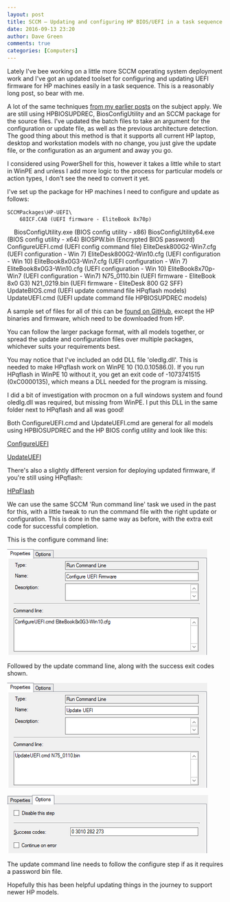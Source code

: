 ```yaml
---
layout: post
title: SCCM – Updating and configuring HP BIOS/UEFI in a task sequence - An update
date: 2016-09-13 23:20
author: Dave Green
comments: true
categories: [Computers]
---
```

Lately I've bee working on a little more SCCM operating system deployment work and I've got an updated toolset for configuring and updating UEFI firmware for HP machines easily in a task sequence. This is a reasonably long post, so bear with me.

A lot of the same techniques [from my earlier posts](http://tookitaway.co.uk/tag/hp-bios-configuration-utility/) on the subject apply. We are still using HPBIOSUPDREC, BiosConfigUtility and an SCCM package for the source files. I've updated the batch files to take an argument for the configuration or update file, as well as the previous architecture detection. The good thing about this method is that it supports all current HP laptop, desktop and workstation models with no change, you just give the update file, or the configuration as an argument and away you go.

I considered using PowerShell for this, however it takes a little while to start in WinPE and unless I add more logic to the process for particular models or action types, I don't see the need to convert it yet.

I've set up the package for HP machines I need to configure and update as follows:

    SCCMPackages\HP-UEFI\
        68ICF.CAB (UEFI firmware - EliteBook 8x70p)
        BiosConfigUtility.exe   (BIOS config utility - x86)
        BiosConfigUtility64.exe (BIOS config utility - x64)
        BIOSPW.bin              (Encrypted BIOS password)
        ConfigureUEFI.cmd (UEFI config command file)
        EliteDesk800G2-Win7.cfg (UEFI configuration - Win 7)
        EliteDesk800G2-Win10.cfg (UEFI configuration - Win 10)
        EliteBook8x0G3-Win7.cfg (UEFI configuration - Win 7)
        EliteBook8x0G3-Win10.cfg (UEFI configuration - Win 10)
        EliteBook8x70p-Win7 (UEFI configuration - Win7)
        N75_0110.bin (UEFI firmware - EliteBook 8x0 G3)
        N21_0219.bin (UEFI firmware - EliteDesk 800 G2 SFF)
        UpdateBIOS.cmd (UEFI update command file HPqflash models)
        UpdateUEFI.cmd (UEFI update command file HPBIOSUPDREC models)

A sample set of files for all of this can be [found on GitHub](https://github.com/davegreen/miscellaneous/tree/master/SCCMPackages/HP-UEFI), except the HP binaries and firmware, which need to be downloaded from HP.

You can follow the larger package format, with all models together, or spread the update and configuration files over multiple packages, whichever suits your requirements best.

You may notice that I've included an odd DLL file 'oledlg.dll'. This is needed to make HPqflash work on WinPE 10 (10.0.10586.0). If you run HPqflash in WinPE 10 without it, you get an exit code of -1073741515 (0xC0000135), which means a DLL needed for the program is missing.

I did a bit of investigation with procmon on a full windows system and found oledlg.dll was required, but missing from WinPE. I put this DLL in the same folder next to HPqflash and all was good!

Both ConfigureUEFI.cmd and UpdateUEFI.cmd are general for all models using HPBIOSUPDREC and the HP BIOS config utility and look like this:

[ConfigureUEFI](https://gist.github.com/davegreen/ac642a9a5f4eab2b85a9e10bfbabe889)

[UpdateUEFI](https://gist.github.com/davegreen/2caade16ace6f541b0789a084f6c7a86)

There's also a slightly different version for deploying updated firmware, if you're still using HPqflash:

[HPqFlash](https://gist.github.com/davegreen/be569e1c4d10dd09772467e265c935f3)

We can use the same SCCM 'Run command line' task we used in the past for this, with a little tweak to run the command file with the right update or configuration. This is done in the same way as before, with the extra exit code for successful completion.

This is the configure command line:

![command-line-configure](../assets/img/Command-Line-Configure.png)

Followed by the update command line, along with the success exit codes shown.

![command-line-update](../assets/img/Command-Line-Update.png)

![update-exit-codes](../assets/img/Update-Exit-Codes.png)

The update command line needs to follow the configure step if as it requires a password bin file.

Hopefully this has been helpful updating things in the journey to support newer HP models.